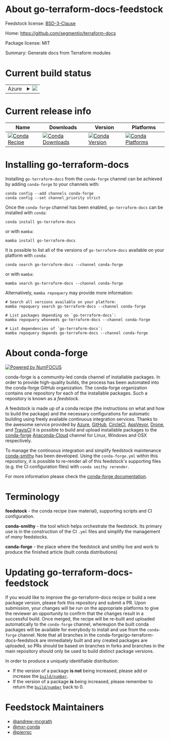About go-terraform-docs-feedstock
=================================

Feedstock license: [BSD-3-Clause](https://github.com/conda-forge/go-terraform-docs-feedstock/blob/main/LICENSE.txt)

Home: https://github.com/segmentio/terraform-docs

Package license: MIT

Summary: Generate docs from Terraform modules

Current build status
====================


<table>
    
  <tr>
    <td>Azure</td>
    <td>
      <details>
        <summary>
          <a href="https://dev.azure.com/conda-forge/feedstock-builds/_build/latest?definitionId=7408&branchName=main">
            <img src="https://dev.azure.com/conda-forge/feedstock-builds/_apis/build/status/go-terraform-docs-feedstock?branchName=main">
          </a>
        </summary>
        <table>
          <thead><tr><th>Variant</th><th>Status</th></tr></thead>
          <tbody><tr>
              <td>linux_64</td>
              <td>
                <a href="https://dev.azure.com/conda-forge/feedstock-builds/_build/latest?definitionId=7408&branchName=main">
                  <img src="https://dev.azure.com/conda-forge/feedstock-builds/_apis/build/status/go-terraform-docs-feedstock?branchName=main&jobName=linux&configuration=linux%20linux_64_" alt="variant">
                </a>
              </td>
            </tr><tr>
              <td>osx_64</td>
              <td>
                <a href="https://dev.azure.com/conda-forge/feedstock-builds/_build/latest?definitionId=7408&branchName=main">
                  <img src="https://dev.azure.com/conda-forge/feedstock-builds/_apis/build/status/go-terraform-docs-feedstock?branchName=main&jobName=osx&configuration=osx%20osx_64_" alt="variant">
                </a>
              </td>
            </tr><tr>
              <td>osx_arm64</td>
              <td>
                <a href="https://dev.azure.com/conda-forge/feedstock-builds/_build/latest?definitionId=7408&branchName=main">
                  <img src="https://dev.azure.com/conda-forge/feedstock-builds/_apis/build/status/go-terraform-docs-feedstock?branchName=main&jobName=osx&configuration=osx%20osx_arm64_" alt="variant">
                </a>
              </td>
            </tr><tr>
              <td>win_64</td>
              <td>
                <a href="https://dev.azure.com/conda-forge/feedstock-builds/_build/latest?definitionId=7408&branchName=main">
                  <img src="https://dev.azure.com/conda-forge/feedstock-builds/_apis/build/status/go-terraform-docs-feedstock?branchName=main&jobName=win&configuration=win%20win_64_" alt="variant">
                </a>
              </td>
            </tr>
          </tbody>
        </table>
      </details>
    </td>
  </tr>
</table>

Current release info
====================

| Name | Downloads | Version | Platforms |
| --- | --- | --- | --- |
| [![Conda Recipe](https://img.shields.io/badge/recipe-go--terraform--docs-green.svg)](https://anaconda.org/conda-forge/go-terraform-docs) | [![Conda Downloads](https://img.shields.io/conda/dn/conda-forge/go-terraform-docs.svg)](https://anaconda.org/conda-forge/go-terraform-docs) | [![Conda Version](https://img.shields.io/conda/vn/conda-forge/go-terraform-docs.svg)](https://anaconda.org/conda-forge/go-terraform-docs) | [![Conda Platforms](https://img.shields.io/conda/pn/conda-forge/go-terraform-docs.svg)](https://anaconda.org/conda-forge/go-terraform-docs) |

Installing go-terraform-docs
============================

Installing `go-terraform-docs` from the `conda-forge` channel can be achieved by adding `conda-forge` to your channels with:

```
conda config --add channels conda-forge
conda config --set channel_priority strict
```

Once the `conda-forge` channel has been enabled, `go-terraform-docs` can be installed with `conda`:

```
conda install go-terraform-docs
```

or with `mamba`:

```
mamba install go-terraform-docs
```

It is possible to list all of the versions of `go-terraform-docs` available on your platform with `conda`:

```
conda search go-terraform-docs --channel conda-forge
```

or with `mamba`:

```
mamba search go-terraform-docs --channel conda-forge
```

Alternatively, `mamba repoquery` may provide more information:

```
# Search all versions available on your platform:
mamba repoquery search go-terraform-docs --channel conda-forge

# List packages depending on `go-terraform-docs`:
mamba repoquery whoneeds go-terraform-docs --channel conda-forge

# List dependencies of `go-terraform-docs`:
mamba repoquery depends go-terraform-docs --channel conda-forge
```


About conda-forge
=================

[![Powered by
NumFOCUS](https://img.shields.io/badge/powered%20by-NumFOCUS-orange.svg?style=flat&colorA=E1523D&colorB=007D8A)](https://numfocus.org)

conda-forge is a community-led conda channel of installable packages.
In order to provide high-quality builds, the process has been automated into the
conda-forge GitHub organization. The conda-forge organization contains one repository
for each of the installable packages. Such a repository is known as a *feedstock*.

A feedstock is made up of a conda recipe (the instructions on what and how to build
the package) and the necessary configurations for automatic building using freely
available continuous integration services. Thanks to the awesome service provided by
[Azure](https://azure.microsoft.com/en-us/services/devops/), [GitHub](https://github.com/),
[CircleCI](https://circleci.com/), [AppVeyor](https://www.appveyor.com/),
[Drone](https://cloud.drone.io/welcome), and [TravisCI](https://travis-ci.com/)
it is possible to build and upload installable packages to the
[conda-forge](https://anaconda.org/conda-forge) [Anaconda-Cloud](https://anaconda.org/)
channel for Linux, Windows and OSX respectively.

To manage the continuous integration and simplify feedstock maintenance
[conda-smithy](https://github.com/conda-forge/conda-smithy) has been developed.
Using the ``conda-forge.yml`` within this repository, it is possible to re-render all of
this feedstock's supporting files (e.g. the CI configuration files) with ``conda smithy rerender``.

For more information please check the [conda-forge documentation](https://conda-forge.org/docs/).

Terminology
===========

**feedstock** - the conda recipe (raw material), supporting scripts and CI configuration.

**conda-smithy** - the tool which helps orchestrate the feedstock.
                   Its primary use is in the construction of the CI ``.yml`` files
                   and simplify the management of *many* feedstocks.

**conda-forge** - the place where the feedstock and smithy live and work to
                  produce the finished article (built conda distributions)


Updating go-terraform-docs-feedstock
====================================

If you would like to improve the go-terraform-docs recipe or build a new
package version, please fork this repository and submit a PR. Upon submission,
your changes will be run on the appropriate platforms to give the reviewer an
opportunity to confirm that the changes result in a successful build. Once
merged, the recipe will be re-built and uploaded automatically to the
`conda-forge` channel, whereupon the built conda packages will be available for
everybody to install and use from the `conda-forge` channel.
Note that all branches in the conda-forge/go-terraform-docs-feedstock are
immediately built and any created packages are uploaded, so PRs should be based
on branches in forks and branches in the main repository should only be used to
build distinct package versions.

In order to produce a uniquely identifiable distribution:
 * If the version of a package **is not** being increased, please add or increase
   the [``build/number``](https://docs.conda.io/projects/conda-build/en/latest/resources/define-metadata.html#build-number-and-string).
 * If the version of a package **is** being increased, please remember to return
   the [``build/number``](https://docs.conda.io/projects/conda-build/en/latest/resources/define-metadata.html#build-number-and-string)
   back to 0.

Feedstock Maintainers
=====================

* [@andrew-mcgrath](https://github.com/andrew-mcgrath/)
* [@mxr-conda](https://github.com/mxr-conda/)
* [@pierrsc](https://github.com/pierrsc/)

